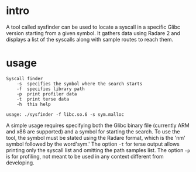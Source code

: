 # intro
A tool called sysfinder can be used to locate a syscall in a specific Glibc version starting from a given symbol.
It gathers data using Radare 2 and displays a list of the syscalls along with sample routes to reach them.
# usage
```
Syscall finder
	-s	specifies the symbol where the search starts
	-f	specifies library path
	-p	print profiler data
	-t	print terse data
	-h	this help

usage: ./sysfinder -f libc.so.6 -s sym.malloc
```
A simple usage requires specifying both the Glibc binary file (currently ARM and x86 are supported) and a symbol for starting the search.
To use the tool, the symbol must be stated using the Radare format, which is the 'nm' symbol followed by the word'sym.'
The option `-t` for terse output allows printing only the syscall list and omitting the path samples list.
The option `-p` is for profiling, not meant to be used in any context different from developing.
